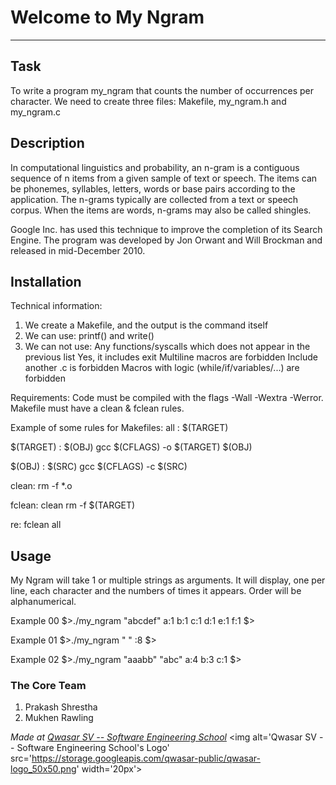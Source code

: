 # Welcome to My Ngram
***

## Task
To write a program my_ngram that counts the number of occurrences per character. We need to create three files: Makefile, my_ngram.h
and my_ngram.c

## Description
In computational linguistics and probability, an n-gram is a contiguous sequence of n items from a given sample of text or speech.
The items can be phonemes, syllables, letters, words or base pairs according to the application. 
The n-grams typically are collected from a text or speech corpus. When the items are words, n-grams may also be called shingles.

Google Inc. has used this technique to improve the completion of its Search Engine. 
The program was developed by Jon Orwant and Will Brockman and released in mid-December 2010.



## Installation
Technical information:
1. We create a Makefile, and the output is the command itself
2. We can use: printf() and write()
3. We can not use: 
    Any functions/syscalls which does not appear in the previous list
    Yes, it includes exit
    Multiline macros are forbidden
    Include another .c is forbidden
    Macros with logic (while/if/variables/...) are forbidden

Requirements:
Code must be compiled with the flags -Wall -Wextra -Werror.
Makefile must have a clean & fclean rules.

Example of some rules for Makefiles:
all : $(TARGET)

$(TARGET) : $(OBJ)
	gcc $(CFLAGS) -o $(TARGET) $(OBJ) 

$(OBJ) : $(SRC)
	gcc $(CFLAGS) -c $(SRC)

clean:
	rm -f *.o

fclean: clean
	rm -f $(TARGET)

re: fclean all


## Usage
My Ngram will take 1 or multiple strings as arguments.
It will display, one per line, each character and the numbers of times it appears. Order will be alphanumerical.

Example 00
$>./my_ngram "abcdef"
a:1
b:1
c:1
d:1
e:1
f:1
$>

Example 01
$>./my_ngram "        "
 :8
$>

Example 02
$>./my_ngram "aaabb" "abc"
a:4
b:3
c:1
$>


### The Core Team

1. Prakash Shrestha 
2. Mukhen Rawling

<span><i>Made at <a href='https://qwasar.io'>Qwasar SV -- Software Engineering School</a></i></span>
<span><img alt='Qwasar SV -- Software Engineering School's Logo' src='https://storage.googleapis.com/qwasar-public/qwasar-logo_50x50.png' width='20px'></span>
